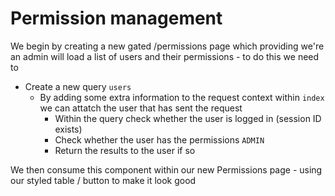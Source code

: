 # Permission management

We begin by creating a new gated /permissions page which providing we're an admin will load a list of users and their permissions - to do this we need to

- Create a new query `users`
  - By adding some extra information to the request context within `index` we can attatch the user that has sent the request
    - Within the query check whether the user is logged in (session ID exists)
    - Check whether the user has the permissions `ADMIN`
    - Return the results to the user if so

We then consume this component within our new Permissions page - using our styled table / button to make it look good